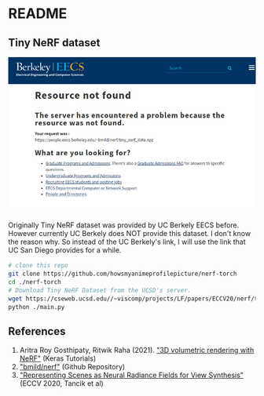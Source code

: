 # README

## Tiny NeRF dataset

![image-20230608154935173](image-20230608154935173.png)

Originally Tiny NeRF dataset was provided by UC Berkely EECS before. However currently UC Berkely does NOT provide this dataset. I don't know the reason why. So instead of the UC Berkely's link, I will use the link that UC San Diego provides for a while.

```bash
# clone this repo
git clone https://github.com/howsmyanimeprofilepicture/nerf-torch
cd ./nerf-torch
# Download Tiny NeRF Dataset from the UCSD's server.
wget https://cseweb.ucsd.edu//~viscomp/projects/LF/papers/ECCV20/nerf/tiny_nerf_data.npz
python ./main.py

```

## References

1. Aritra Roy Gosthipaty, Ritwik Raha (2021). ["3D volumetric rendering with NeRF"](https://keras.io/examples/vision/nerf/) (Keras Tutorials)
2. ["bmild/nerf"](https://github.com/bmild/nerf) (Github Repository)
3. ["Representing Scenes as Neural Radiance Fields for View Synthesis"](https://www.matthewtancik.com/nerf) (ECCV 2020, Tancik et al)